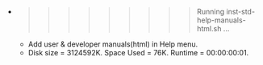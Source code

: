 * >>>>>>>>> Running inst-std-help-manuals-html.sh ...
  * Add user & developer manuals(html) in Help menu.
  * Disk size = 3124592K. Space Used = 76K. Runtime = 00:00:00:01.
